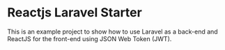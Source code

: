 # Reactjs Laravel Starter
This is an example project to show how to use Laravel as a back-end and ReactJS for the front-end using JSON Web Token (JWT).
